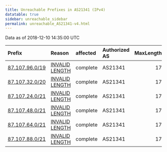 ```yaml
---
title: Unreachable Prefixes in AS21341 (IPv4)
datatable: true
sidebar: unreachable_sidebar
permalink: unreachable_AS21341-v4.html
---
```


Data as of 2018-12-10 14:35:00 UTC


<div class="datatable-begin"></div>

| Prefix                                                 | Reason                                                                                                   | affected   | Authorized AS   |   MaxLength | Anchor                                         |   unreachable /24s |
|:-------------------------------------------------------|:---------------------------------------------------------------------------------------------------------|:-----------|:----------------|------------:|:-----------------------------------------------|-------------------:|
| [87.107.96.0/19](https://stat.ripe.net/87.107.96.0/19) | [INVALID LENGTH](https://rpki-validator.ripe.net/announcement-preview?asn=AS21341&prefix=87.107.96.0/19) | complete   | AS21341         |          17 | [RIPE](unreachable_RIPE_NCC_RPKI_Root-v4.html) |                 32 |
| [87.107.32.0/20](https://stat.ripe.net/87.107.32.0/20) | [INVALID LENGTH](https://rpki-validator.ripe.net/announcement-preview?asn=AS21341&prefix=87.107.32.0/20) | complete   | AS21341         |          17 | [RIPE](unreachable_RIPE_NCC_RPKI_Root-v4.html) |                 16 |
| [87.107.24.0/21](https://stat.ripe.net/87.107.24.0/21) | [INVALID LENGTH](https://rpki-validator.ripe.net/announcement-preview?asn=AS21341&prefix=87.107.24.0/21) | complete   | AS21341         |          17 | [RIPE](unreachable_RIPE_NCC_RPKI_Root-v4.html) |                  8 |
| [87.107.48.0/21](https://stat.ripe.net/87.107.48.0/21) | [INVALID LENGTH](https://rpki-validator.ripe.net/announcement-preview?asn=AS21341&prefix=87.107.48.0/21) | complete   | AS21341         |          17 | [RIPE](unreachable_RIPE_NCC_RPKI_Root-v4.html) |                  8 |
| [87.107.64.0/21](https://stat.ripe.net/87.107.64.0/21) | [INVALID LENGTH](https://rpki-validator.ripe.net/announcement-preview?asn=AS21341&prefix=87.107.64.0/21) | complete   | AS21341         |          17 | [RIPE](unreachable_RIPE_NCC_RPKI_Root-v4.html) |                  8 |
| [87.107.88.0/21](https://stat.ripe.net/87.107.88.0/21) | [INVALID LENGTH](https://rpki-validator.ripe.net/announcement-preview?asn=AS21341&prefix=87.107.88.0/21) | complete   | AS21341         |          17 | [RIPE](unreachable_RIPE_NCC_RPKI_Root-v4.html) |                  8 |

<div class="datatable-end"></div>